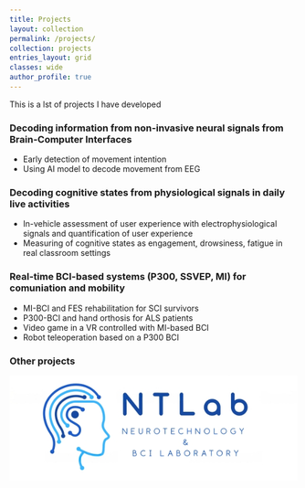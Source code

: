 ```yaml
---
title: Projects
layout: collection
permalink: /projects/
collection: projects
entries_layout: grid
classes: wide
author_profile: true
---
```



This is a lst of projects I have developed

### Decoding information from non-invasive neural signals from Brain-Computer Interfaces
- Early detection of movement intention
- Using AI model to decode movement from EEG


### Decoding cognitive states from physiological signals in daily live activities
- In-vehicle assessment of user experience with electrophysiological signals and quantification of user experience
- Measuring of cognitive states as engagement, drowsiness, fatigue in real classroom settings


### Real-time BCI-based systems (P300, SSVEP, MI) for comuniation and mobility
- MI-BCI and FES rehabilitation for SCI survivors
- P300-BCI and hand orthosis for ALS patients
- Video game in a VR controlled with MI-based BCI
- Robot teleoperation based on a P300 BCI


### Other projects
![imageexamples](/assets/images/NTLab_Logo2.png)





